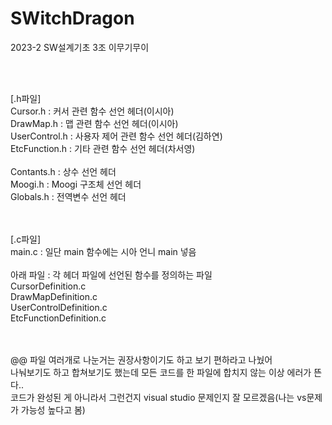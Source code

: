 # SWitchDragon

2023-2 SW설계기초 3조 이무기무이

<br><br>

[.h파일]
<br>
Cursor.h : 커서 관련 함수 선언 헤더(이시아)<br>
DrawMap.h : 맵 관련 함수 선언 헤더(이시아)<br>
UserControl.h : 사용자 제어 관련 함수 선언 헤더(김하연)<br>
EtcFunction.h : 기타 관련 함수 선언 헤더(차서영)
<br><br>
Contants.h : 상수 선언 헤더<br>
Moogi.h : Moogi 구조체 선언 헤더<br>
Globals.h : 전역변수 선언 헤더<br>

<br><br>
[.c파일]<br>
main.c : 일단 main 함수에는 시아 언니 main 넣음
<br><br>
아래 파일 : 각 헤더 파일에 선언된 함수를 정의하는 파일<br>
CursorDefinition.c<br>
DrawMapDefinition.c<br>
UserControlDefinition.c<br>
EtcFunctionDefinition.c

<br><br>
@@ 
파일 여러개로 나눈거는 권장사항이기도 하고 보기 편하라고 나눴어<br>
나눠보기도 하고 합쳐보기도 했는데 모든 코드를 한 파일에 합치지 않는 이상 에러가 뜬다..<br>
코드가 완성된 게 아니라서 그런건지 visual studio 문제인지 잘 모르겠음(나는 vs문제가 가능성 높다고 봄)
